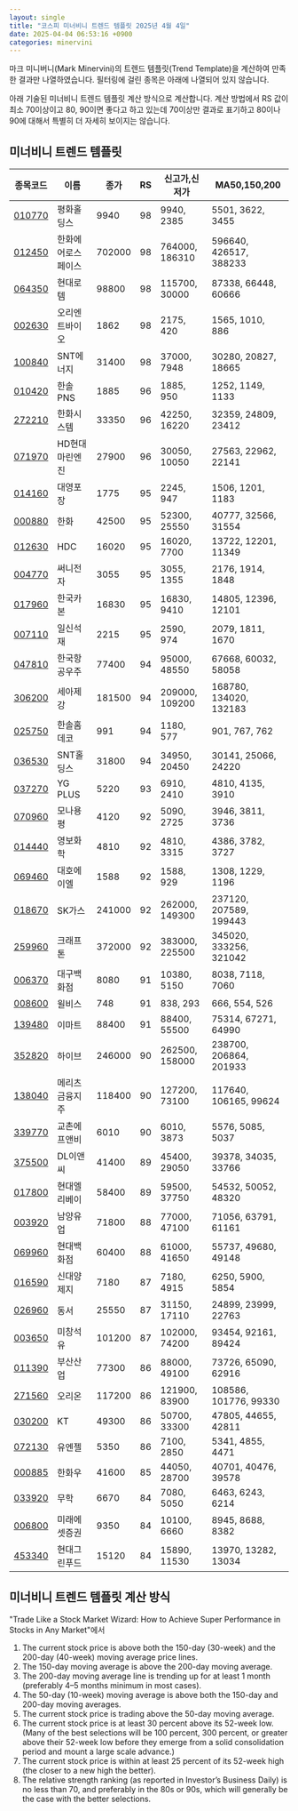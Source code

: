 ```yaml
---
layout: single
title: "코스피 미너비니 트렌드 템플릿 2025년 4월 4일"
date: 2025-04-04 06:53:16 +0900
categories: minervini
---
```

마크 미니버니(Mark Minervini)의 트렌드 템플릿(Trend Template)을 계산하여 만족한 결과만 나열하였습니다. 필터링에 걸린 종목은 아래에 나열되어 있지 않습니다.

아래 기술된 미너비니 트렌드 템플릿 계산 방식으로 계산합니다. 계산 방법에서 RS 값이 최소 70이상이고 80, 90이면 좋다고 하고 있는데 70이상만 결과로 표기하고 80이나 90에 대해서 특별히 더 자세히 보이지는 않습니다.

## 미너비니 트렌드 템플릿

|종목코드|이름|종가|RS|신고가,신저가|MA50,150,200|
|------|---|---|--|---------|------------|
|[010770](https://finance.daum.net/quotes/A010770)|평화홀딩스|9940|98|9940, 2385|5501, 3622, 3455|
|[012450](https://finance.daum.net/quotes/A012450)|한화에어로스페이스|702000|98|764000, 186310|596640, 426517, 388233|
|[064350](https://finance.daum.net/quotes/A064350)|현대로템|98800|98|115700, 30000|87338, 66448, 60666|
|[002630](https://finance.daum.net/quotes/A002630)|오리엔트바이오|1862|98|2175, 420|1565, 1010, 886|
|[100840](https://finance.daum.net/quotes/A100840)|SNT에너지|31400|98|37000, 7948|30280, 20827, 18665|
|[010420](https://finance.daum.net/quotes/A010420)|한솔PNS|1885|96|1885, 950|1252, 1149, 1133|
|[272210](https://finance.daum.net/quotes/A272210)|한화시스템|33350|96|42250, 16220|32359, 24809, 23412|
|[071970](https://finance.daum.net/quotes/A071970)|HD현대마린엔진|27900|96|30050, 10050|27563, 22962, 22141|
|[014160](https://finance.daum.net/quotes/A014160)|대영포장|1775|95|2245, 947|1506, 1201, 1183|
|[000880](https://finance.daum.net/quotes/A000880)|한화|42500|95|52300, 25550|40777, 32566, 31554|
|[012630](https://finance.daum.net/quotes/A012630)|HDC|16020|95|16020, 7700|13722, 12201, 11349|
|[004770](https://finance.daum.net/quotes/A004770)|써니전자|3055|95|3055, 1355|2176, 1914, 1848|
|[017960](https://finance.daum.net/quotes/A017960)|한국카본|16830|95|16830, 9410|14805, 12396, 12101|
|[007110](https://finance.daum.net/quotes/A007110)|일신석재|2215|95|2590, 974|2079, 1811, 1670|
|[047810](https://finance.daum.net/quotes/A047810)|한국항공우주|77400|94|95000, 48550|67668, 60032, 58058|
|[306200](https://finance.daum.net/quotes/A306200)|세아제강|181500|94|209000, 109200|168780, 134020, 132183|
|[025750](https://finance.daum.net/quotes/A025750)|한솔홈데코|991|94|1180, 577|901, 767, 762|
|[036530](https://finance.daum.net/quotes/A036530)|SNT홀딩스|31800|94|34950, 20450|30141, 25066, 24220|
|[037270](https://finance.daum.net/quotes/A037270)|YG PLUS|5220|93|6910, 2410|4810, 4135, 3910|
|[070960](https://finance.daum.net/quotes/A070960)|모나용평|4120|92|5090, 2725|3946, 3811, 3736|
|[014440](https://finance.daum.net/quotes/A014440)|영보화학|4810|92|4810, 3315|4386, 3782, 3727|
|[069460](https://finance.daum.net/quotes/A069460)|대호에이엘|1588|92|1588, 929|1308, 1229, 1196|
|[018670](https://finance.daum.net/quotes/A018670)|SK가스|241000|92|262000, 149300|237120, 207589, 199443|
|[259960](https://finance.daum.net/quotes/A259960)|크래프톤|372000|92|383000, 225500|345020, 333256, 321042|
|[006370](https://finance.daum.net/quotes/A006370)|대구백화점|8080|91|10380, 5150|8038, 7118, 7060|
|[008600](https://finance.daum.net/quotes/A008600)|윌비스|748|91|838, 293|666, 554, 526|
|[139480](https://finance.daum.net/quotes/A139480)|이마트|88400|91|88400, 55500|75314, 67271, 64990|
|[352820](https://finance.daum.net/quotes/A352820)|하이브|246000|90|262500, 158000|238700, 206864, 201933|
|[138040](https://finance.daum.net/quotes/A138040)|메리츠금융지주|118400|90|127200, 73100|117640, 106165, 99624|
|[339770](https://finance.daum.net/quotes/A339770)|교촌에프앤비|6010|90|6010, 3873|5576, 5085, 5037|
|[375500](https://finance.daum.net/quotes/A375500)|DL이앤씨|41400|89|45400, 29050|39378, 34035, 33766|
|[017800](https://finance.daum.net/quotes/A017800)|현대엘리베이|58400|89|59500, 37750|54532, 50052, 48320|
|[003920](https://finance.daum.net/quotes/A003920)|남양유업|71800|88|77000, 47100|71056, 63791, 61161|
|[069960](https://finance.daum.net/quotes/A069960)|현대백화점|60400|88|61000, 41650|55737, 49680, 49148|
|[016590](https://finance.daum.net/quotes/A016590)|신대양제지|7180|87|7180, 4915|6250, 5900, 5854|
|[026960](https://finance.daum.net/quotes/A026960)|동서|25550|87|31150, 17110|24899, 23999, 22763|
|[003650](https://finance.daum.net/quotes/A003650)|미창석유|101200|87|102000, 74200|93454, 92161, 89424|
|[011390](https://finance.daum.net/quotes/A011390)|부산산업|77300|86|88000, 49100|73726, 65090, 62916|
|[271560](https://finance.daum.net/quotes/A271560)|오리온|117200|86|121900, 83900|108586, 101776, 99330|
|[030200](https://finance.daum.net/quotes/A030200)|KT|49300|86|50700, 33300|47805, 44655, 42811|
|[072130](https://finance.daum.net/quotes/A072130)|유엔젤|5350|86|7100, 2850|5341, 4855, 4471|
|[000885](https://finance.daum.net/quotes/A000885)|한화우|41600|85|44050, 28700|40701, 40476, 39578|
|[033920](https://finance.daum.net/quotes/A033920)|무학|6670|84|7080, 5050|6463, 6243, 6214|
|[006800](https://finance.daum.net/quotes/A006800)|미래에셋증권|9350|84|10100, 6660|8945, 8688, 8382|
|[453340](https://finance.daum.net/quotes/A453340)|현대그린푸드|15120|84|15890, 11530|13970, 13282, 13034|

## 미너비니 트렌드 템플릿 계산 방식

"Trade Like a Stock Market Wizard: How to Achieve Super Performance in Stocks in Any Market"에서

 1. The current stock price is above both the 150-day (30-week) and the 200-day (40-week) moving average price lines.
 1. The 150-day moving average is above the 200-day moving average.
 1. The 200-day moving average line is trending up for at least 1 month (preferably 4–5 months minimum in most cases).
 1. The 50-day (10-week) moving average is above both the 150-day and 200-day moving averages.
 1. The current stock price is trading above the 50-day moving average.
 1. The current stock price is at least 30 percent above its 52-week low. (Many of the best selections will be 100 percent, 300 percent, or greater above their 52-week low before they emerge from a solid consolidation period and mount a large scale advance.)
 1. The current stock price is within at least 25 percent of its 52-week high (the closer to a new high the better).
 1. The relative strength ranking (as reported in Investor’s Business Daily) is no less than 70, and preferably in the 80s or 90s, which will generally be the case with the better selections.
